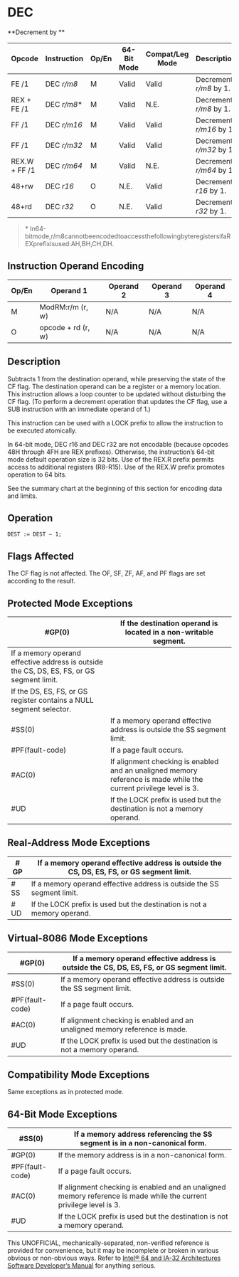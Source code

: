 # DEC

**Decrement by **

| Opcode        | Instruction  | Op/En | 64-Bit Mode | Compat/Leg Mode | Description             |
| ------------- | ------------ | ----- | ----------- | --------------- | ----------------------- |
| FE /1         | DEC _r/m8_   | M     | Valid       | Valid           | Decrement _r/m8_ by 1.  |
| REX + FE /1   | DEC _r/m8_\* | M     | Valid       | N.E.            | Decrement _r/m8_ by 1.  |
| FF /1         | DEC _r/m16_  | M     | Valid       | Valid           | Decrement _r/m16_ by 1. |
| FF /1         | DEC _r/m32_  | M     | Valid       | Valid           | Decrement _r/m32_ by 1. |
| REX.W + FF /1 | DEC _r/m64_  | M     | Valid       | N.E.            | Decrement _r/m64_ by 1. |
| 48+rw         | DEC _r16_    | O     | N.E.        | Valid           | Decrement _r16_ by 1.   |
| 48+rd         | DEC _r32_    | O     | N.E.        | Valid           | Decrement _r32_ by 1.   |

> \* In64-bitmode,r/m8cannotbeencodedtoaccessthefollowingbyteregistersifaREXprefixisused:AH,BH,CH,DH.

## Instruction Operand Encoding

| Op/En | Operand 1          | Operand 2 | Operand 3 | Operand 4 |
| ----- | ------------------ | --------- | --------- | --------- |
| M     | ModRM:r/m (r, w)   | N/A       | N/A       | N/A       |
| O     | opcode + rd (r, w) | N/A       | N/A       | N/A       |

## Description

Subtracts 1 from the destination operand, while preserving the state of the CF flag. The destination operand can be a register or a memory location. This instruction allows a loop counter to be updated without disturbing the CF flag. (To perform a decrement operation that updates the CF flag, use a SUB instruction with an immediate operand of 1.)

This instruction can be used with a LOCK prefix to allow the instruction to be executed atomically.

In 64-bit mode, DEC r16 and DEC r32 are not encodable (because opcodes 48H through 4FH are REX prefixes). Otherwise, the instruction’s 64-bit mode default operation size is 32 bits. Use of the REX.R prefix permits access to additional registers (R8-R15). Use of the REX.W prefix promotes operation to 64 bits.

See the summary chart at the beginning of this section for encoding data and limits.

## Operation

```
DEST := DEST – 1;

```

## Flags Affected

The CF flag is not affected. The OF, SF, ZF, AF, and PF flags are set according to the result.

## Protected Mode Exceptions

| \#​​​​GP(0)                                                                               | If the destination operand is located in a non-writable segment.                                                   |
| ----------------------------------------------------------------------------------------- | ------------------------------------------------------------------------------------------------------------------ |
| If a memory operand effective address is outside the CS, DS, ES, FS, or GS segment limit. |
| If the DS, ES, FS, or GS register contains a NULL segment selector.                       |
| \#​​​​​SS(0)                                                                              | If a memory operand effective address is outside the SS segment limit.                                             |
| \#​PF(fault-code)                                                                         | If a page fault occurs.                                                                                            |
| \#​AC(0)                                                                                  | If alignment checking is enabled and an unaligned memory reference is made while the current privilege level is 3. |
| #​​​UD                                                                                    | If the LOCK prefix is used but the destination is not a memory operand.                                            |

## Real-Address Mode Exceptions

| \#​​​​GP  | If a memory operand effective address is outside the CS, DS, ES, FS, or GS segment limit. |
| --------- | ----------------------------------------------------------------------------------------- |
| \#​​​​​SS | If a memory operand effective address is outside the SS segment limit.                    |
| #​​​UD    | If the LOCK prefix is used but the destination is not a memory operand.                   |

## Virtual-8086 Mode Exceptions

| \#​​​​GP(0)       | If a memory operand effective address is outside the CS, DS, ES, FS, or GS segment limit. |
| ----------------- | ----------------------------------------------------------------------------------------- |
| \#​​​​​SS(0)      | If a memory operand effective address is outside the SS segment limit.                    |
| \#​PF(fault-code) | If a page fault occurs.                                                                   |
| \#​AC(0)          | If alignment checking is enabled and an unaligned memory reference is made.               |
| #​​​UD            | If the LOCK prefix is used but the destination is not a memory operand.                   |

## Compatibility Mode Exceptions

Same exceptions as in protected mode.

## 64-Bit Mode Exceptions

| \#​​​​​SS(0)      | If a memory address referencing the SS segment is in a non-canonical form.                                         |
| ----------------- | ------------------------------------------------------------------------------------------------------------------ |
| \#​​​​GP(0)       | If the memory address is in a non-canonical form.                                                                  |
| \#​PF(fault-code) | If a page fault occurs.                                                                                            |
| \#​AC(0)          | If alignment checking is enabled and an unaligned memory reference is made while the current privilege level is 3. |
| #​​​UD            | If the LOCK prefix is used but the destination is not a memory operand.                                            |

This UNOFFICIAL, mechanically-separated, non-verified reference is provided for convenience, but it may be
incomplete or broken in various obvious or non-obvious
ways. Refer to [Intel® 64 and IA-32 Architectures Software Developer’s Manual](https://software.intel.com/en-us/download/intel-64-and-ia-32-architectures-sdm-combined-volumes-1-2a-2b-2c-2d-3a-3b-3c-3d-and-4) for anything serious.
